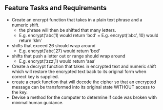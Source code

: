 ## Feature Tasks and Requirements
- Create an encrypt function that takes in a plain text phrase and a numeric shift.
  - the phrase will then be shifted that many letters.
  - E.g. encrypt(‘abc’,1) would return ‘bcd’ = E.g. encrypt(‘abc’, 10) would return ‘klm’
 - shifts that exceed 26 should wrap around
   - E.g. encrypt(‘abc’,27) would return ‘bcd’
- shifts that push a letter out or range should wrap around
  - E.g. encrypt(‘zzz’,1) would return ‘aaa’
- Create a decrypt function that takes in encrypted text and numeric shift which will restore the encrypted text back to its original form when correct key is supplied.
- create a crack function that will decode the cipher so that an encrypted message can be transformed into its original state WITHOUT access to the key.
- Devise a method for the computer to determine if code was broken with minimal human guidance.

